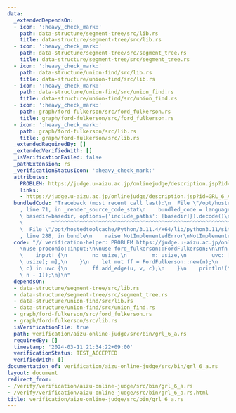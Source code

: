 ```yaml
---
data:
  _extendedDependsOn:
  - icon: ':heavy_check_mark:'
    path: data-structure/segment-tree/src/lib.rs
    title: data-structure/segment-tree/src/lib.rs
  - icon: ':heavy_check_mark:'
    path: data-structure/segment-tree/src/segment_tree.rs
    title: data-structure/segment-tree/src/segment_tree.rs
  - icon: ':heavy_check_mark:'
    path: data-structure/union-find/src/lib.rs
    title: data-structure/union-find/src/lib.rs
  - icon: ':heavy_check_mark:'
    path: data-structure/union-find/src/union_find.rs
    title: data-structure/union-find/src/union_find.rs
  - icon: ':heavy_check_mark:'
    path: graph/ford-fulkerson/src/ford_fulkerson.rs
    title: graph/ford-fulkerson/src/ford_fulkerson.rs
  - icon: ':heavy_check_mark:'
    path: graph/ford-fulkerson/src/lib.rs
    title: graph/ford-fulkerson/src/lib.rs
  _extendedRequiredBy: []
  _extendedVerifiedWith: []
  _isVerificationFailed: false
  _pathExtension: rs
  _verificationStatusIcon: ':heavy_check_mark:'
  attributes:
    PROBLEM: https://judge.u-aizu.ac.jp/onlinejudge/description.jsp?id=GRL_6_A
    links:
    - https://judge.u-aizu.ac.jp/onlinejudge/description.jsp?id=GRL_6_A
  bundledCode: "Traceback (most recent call last):\n  File \"/opt/hostedtoolcache/Python/3.11.4/x64/lib/python3.11/site-packages/onlinejudge_verify/documentation/build.py\"\
    , line 71, in _render_source_code_stat\n    bundled_code = language.bundle(stat.path,\
    \ basedir=basedir, options={'include_paths': [basedir]}).decode()\n          \
    \         ^^^^^^^^^^^^^^^^^^^^^^^^^^^^^^^^^^^^^^^^^^^^^^^^^^^^^^^^^^^^^^^^^^^^^^^^^^^^^^^^^\n\
    \  File \"/opt/hostedtoolcache/Python/3.11.4/x64/lib/python3.11/site-packages/onlinejudge_verify/languages/rust.py\"\
    , line 288, in bundle\n    raise NotImplementedError\nNotImplementedError\n"
  code: "// verification-helper: PROBLEM https://judge.u-aizu.ac.jp/onlinejudge/description.jsp?id=GRL_6_A\n\
    \nuse proconio::input;\n\nuse ford_fulkerson::FordFulkerson;\n\nfn main() {\n\
    \    input! {\n        n: usize,\n        m: usize,\n        uvc: [(usize, usize,\
    \ usize); m],\n    }\n    let mut ff = FordFulkerson::new(n);\n    for (u, v,\
    \ c) in uvc {\n        ff.add_edge(u, v, c);\n    }\n    println!(\"{}\", ff.max_flow(0,\
    \ n - 1));\n}\n"
  dependsOn:
  - data-structure/segment-tree/src/lib.rs
  - data-structure/segment-tree/src/segment_tree.rs
  - data-structure/union-find/src/lib.rs
  - data-structure/union-find/src/union_find.rs
  - graph/ford-fulkerson/src/ford_fulkerson.rs
  - graph/ford-fulkerson/src/lib.rs
  isVerificationFile: true
  path: verification/aizu-online-judge/src/bin/grl_6_a.rs
  requiredBy: []
  timestamp: '2024-03-11 21:34:22+09:00'
  verificationStatus: TEST_ACCEPTED
  verifiedWith: []
documentation_of: verification/aizu-online-judge/src/bin/grl_6_a.rs
layout: document
redirect_from:
- /verify/verification/aizu-online-judge/src/bin/grl_6_a.rs
- /verify/verification/aizu-online-judge/src/bin/grl_6_a.rs.html
title: verification/aizu-online-judge/src/bin/grl_6_a.rs
---
```

